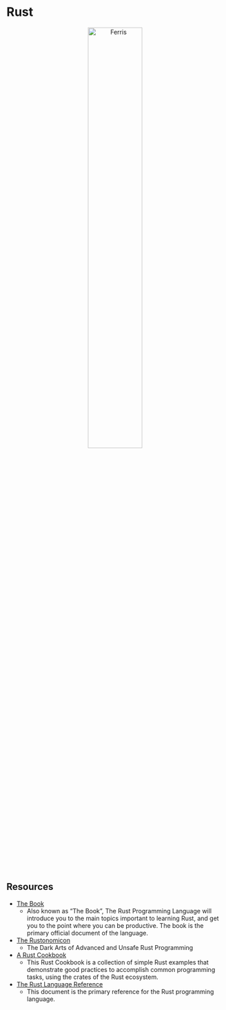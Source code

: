 # Rust

<div align="center">
  <a href="https://github.com/rust-lang/rust">
    <img src="http://www.rustacean.net/assets/rustacean-flat-happy.png" alt="Ferris" width="50%" title="Ferris the crab">
    <!-- <img src="https://upload.wikimedia.org/wikipedia/commons/thumb/d/d5/Rust_programming_language_black_logo.svg/1200px-Rust_programming_language_black_logo.svg.png" alt="Ferris" width="50%" style="margin-left:25%;"> -->
  </a>
</div>

## Resources
- [The Book](https://doc.rust-lang.org/book/second-edition/index.html)
  - Also known as “The Book”, The Rust Programming Language will introduce you to the main topics important to learning Rust, and get you to the point where you can be productive. The book is the primary official document of the language.
- [The Rustonomicon](https://github.com/rust-lang-nursery/nomicon)
  - The Dark Arts of Advanced and Unsafe Rust Programming
- [A Rust Cookbook](https://rust-lang-nursery.github.io/rust-cookbook/)
  - This Rust Cookbook is a collection of simple Rust examples that demonstrate good practices to accomplish common programming tasks, using the crates of the Rust ecosystem.
- [The Rust Language Reference](https://doc.rust-lang.org/nightly/reference/)
  - This document is the primary reference for the Rust programming language.
